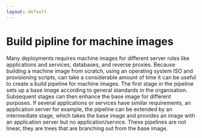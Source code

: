 ```yaml
---
layout: default
---
```

# Build pipline for machine images

Many deployments requires machine images for different server roles like applications and services, databases, and reverse proxies. Because building a machine image from scratch, using an operating system ISO and provisioning scripts, can take a considerable amount of time it can be useful to create a build pipeline for machine images. The first stage in the pipeline sets up a base image according to general standards in the organisation. Subsequent stages can then enhance the base image for different purposes.
If several applications or services have similar requirements, an application server for example, the pipeline can be extended by an intermediate stage, which takes the base image and provides an image with an application server but no application/service. These pipelines are not linear, they are trees that are branching out from the base image.
